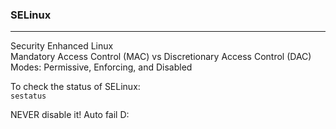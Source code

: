 ### SELinux
---
Security Enhanced Linux   
Mandatory Access Control (MAC) vs Discretionary Access Control (DAC)  
Modes: Permissive, Enforcing, and Disabled  

To check the status of SELinux:  
`sestatus`  

NEVER disable it! Auto fail D:
